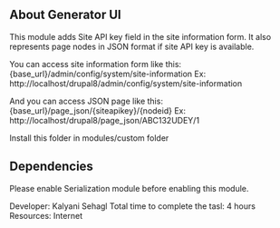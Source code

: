 ## About Generator UI
This module adds Site API key field in the site information form. It also represents page nodes in JSON format if site API key is available.

You can access site information form like this: {base_url}/admin/config/system/site-information
Ex: http://localhost/drupal8/admin/config/system/site-information

And you can access JSON page like this:  {base_url}/page_json/{siteapikey}/{nodeid}
Ex: http://localhost/drupal8/page_json/ABC132UDEY/1

Install this folder in modules/custom folder

## Dependencies

Please enable Serialization module before enabling this module.

Developer: Kalyani Sehagl
Total time to complete the tasl: 4 hours
Resources: Internet